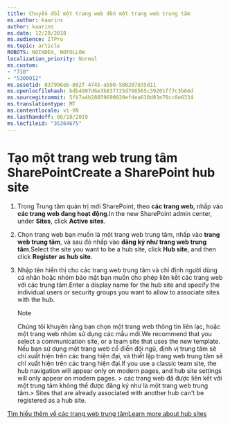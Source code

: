 ```yaml
---
title: Chuyển đổi một trang web đến một trang web trung tâm
ms.author: kaarins
author: kaarins
ms.date: 12/28/2018
ms.audience: ITPro
ms.topic: article
ROBOTS: NOINDEX, NOFOLLOW
localization_priority: Normal
ms.custom:
- "710"
- "5300012"
ms.assetid: 837996e6-802f-4745-a590-500207835d11
ms.openlocfilehash: bdb4997d6e3b837725d766565c39201ff7c3b04d
ms.sourcegitcommit: 5fb7a4b28859690020efdea630d03e70cc0e6334
ms.translationtype: MT
ms.contentlocale: vi-VN
ms.lasthandoff: 06/28/2019
ms.locfileid: "35364675"
---
```

# <a name="create-a-sharepoint-hub-site"></a><span data-ttu-id="9bfba-102">Tạo một trang web trung tâm SharePoint</span><span class="sxs-lookup"><span data-stu-id="9bfba-102">Create a SharePoint hub site</span></span>

1. <span data-ttu-id="9bfba-103">Trong Trung tâm quản trị mới SharePoint, theo **các trang web**, nhấp vào **các trang web đang hoạt động**.</span><span class="sxs-lookup"><span data-stu-id="9bfba-103">In the new SharePoint admin center, under **Sites**, click **Active sites**.</span></span>

2. <span data-ttu-id="9bfba-104">Chọn trang web bạn muốn là một trang web trung tâm, nhấp vào **trang web trung tâm**, và sau đó nhấp vào **đăng ký như trang web trung tâm**.</span><span class="sxs-lookup"><span data-stu-id="9bfba-104">Select the site you want to be a hub site, click **Hub site**, and then click **Register as hub site**.</span></span>

3. <span data-ttu-id="9bfba-105">Nhập tên hiển thị cho các trang web trung tâm và chỉ định người dùng cá nhân hoặc nhóm bảo mật bạn muốn cho phép liên kết các trang web với các trung tâm.</span><span class="sxs-lookup"><span data-stu-id="9bfba-105">Enter a display name for the hub site and specify the individual users or security groups you want to allow to associate sites with the hub.</span></span>

    > [!NOTE]
    >  <span data-ttu-id="9bfba-106">Chúng tôi khuyên rằng bạn chọn một trang web thông tin liên lạc, hoặc một trang web nhóm sử dụng các mẫu mới.</span><span class="sxs-lookup"><span data-stu-id="9bfba-106">We recommend that you select a communication site, or a team site that uses the new template.</span></span> <span data-ttu-id="9bfba-107">Nếu bạn sử dụng một trang web cổ điển đội ngũ, định vị trung tâm sẽ chỉ xuất hiện trên các trang hiện đại, và thiết lập trang web trung tâm sẽ chỉ xuất hiện trên các trang hiện đại.</span><span class="sxs-lookup"><span data-stu-id="9bfba-107">If you use a classic team site, the hub navigation will appear only on modern pages, and hub site settings will only appear on modern pages.</span></span> <span data-ttu-id="9bfba-108">> các trang web đã được liên kết với một trung tâm không thể được đăng ký như là một trang web trung tâm.</span><span class="sxs-lookup"><span data-stu-id="9bfba-108">>  Sites that are already associated with another hub can't be registered as a hub site.</span></span>
  
[<span data-ttu-id="9bfba-109">Tìm hiểu thêm về các trang web trung tâm</span><span class="sxs-lookup"><span data-stu-id="9bfba-109">Learn more about hub sites</span></span>](https://go.microsoft.com/fwlink/?linkid=869149)
  